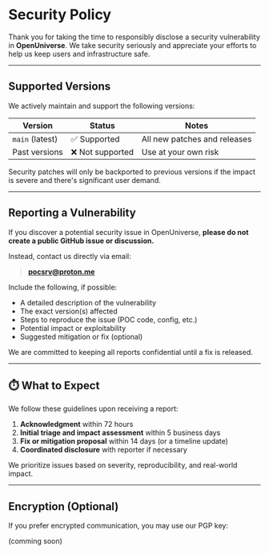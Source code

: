 # Security Policy

Thank you for taking the time to responsibly disclose a security vulnerability in **OpenUniverse**. We take security seriously and appreciate your efforts to help us keep users and infrastructure safe.

---

## Supported Versions

We actively maintain and support the following versions:

| Version        | Status     | Notes                           |
|----------------|------------|---------------------------------|
| `main` (latest) | ✅ Supported | All new patches and releases    |
| Past versions  | ❌ Not supported | Use at your own risk            |

Security patches will only be backported to previous versions if the impact is severe and there's significant user demand.

---

## Reporting a Vulnerability

If you discover a potential security issue in OpenUniverse, **please do not create a public GitHub issue or discussion.**

Instead, contact us directly via email:

> **pocsrv@proton.me**

Include the following, if possible:

- A detailed description of the vulnerability
- The exact version(s) affected
- Steps to reproduce the issue (POC code, config, etc.)
- Potential impact or exploitability
- Suggested mitigation or fix (optional)

We are committed to keeping all reports confidential until a fix is released.

---

## ⏱️ What to Expect

We follow these guidelines upon receiving a report:

1. **Acknowledgment** within 72 hours
2. **Initial triage and impact assessment** within 5 business days
3. **Fix or mitigation proposal** within 14 days (or a timeline update)
4. **Coordinated disclosure** with reporter if necessary

We prioritize issues based on severity, reproducibility, and real-world impact.

---

## Encryption (Optional)

If you prefer encrypted communication, you may use our PGP key:

(comming soon)
